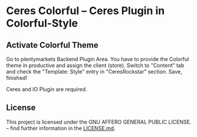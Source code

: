 # Ceres Colorful – Ceres Plugin in Colorful-Style

<div class="container-toc"></div>

## Activate Colorful Theme

Go to plentymarkets Backend Plugin Area. You have to provide the Colorful theme in productive and assign the client (store). Switch to "Content" tab and check the "Template: Style" entry in "CeresRockstar" section. Save, finished!

<div class="alert alert-info" role="alert">
    Ceres and IO Plugin are required.
</div>

## License

This project is licensed under the GNU AFFERO GENERAL PUBLIC LICENSE. – find further information in the [LICENSE.md](https://github.com/plentymarkets/plugin-ceres/blob/stable/LICENSE.md).